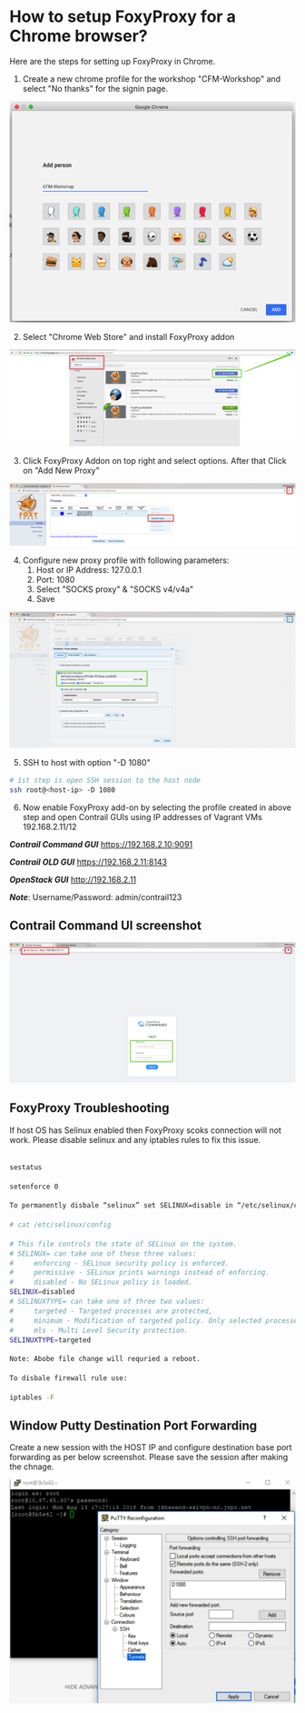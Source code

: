 # How to setup FoxyProxy for a Chrome browser?

Here are the steps for setting up FoxyProxy in Chrome.

1. Create a new chrome profile for the workshop "CFM-Workshop" and select "No thanks" for the signin page.
   
![FoxyProxy Chrome](images/FoxyProxy-Add-Person.png)

2. Select "Chrome Web Store" and install FoxyProxy addon 
   
![FoxyProxy Chrome](images/FoxyProxy-Chrome-Install.png)

3. Click FoxyProxy Addon on top right and select options. After that Click on "Add New Proxy"

![FoxyProxy Chrome](images/FoxyProxy-Add-New_Proxy.png)


4. Configure new proxy profile with following parameters:
    1. Host or IP Address: 127.0.0.1
    2. Port: 1080
    3. Select "SOCKS proxy" & "SOCKS v4/v4a"
    4. Save
   
![FoxyProxy Chrome](images/FoxyProxy-Chrome-Setttings.png)

5. SSH to host with option "-D 1080"
   
```bash
# 1st step is open SSH session to the host node 
ssh root@<host-ip> -D 1080
 ```

6. Now enable FoxyProxy add-on by selecting the profile created in above step and open Contrail GUIs using IP addresses of Vagrant VMs 192.168.2.11/12

***Contrail Command GUI*** https://192.168.2.10:9091

***Contrail OLD GUI*** https://192.168.2.11:8143

***OpenStack GUI*** http://192.168.2.11

***Note***: Username/Password: admin/contrail123

## Contrail Command UI screenshot
![Contrail Command GUI](images/FoxyProxy-Contrail-Command-UI.png)

## FoxyProxy Troubleshooting

If host OS has Selinux enabled then FoxyProxy scoks connection will not work. Please disable selinux and any iptables rules to fix this issue.

```bash

sestatus

setenforce 0

To permanently disbale “selinux” set SELINUX=disable in “/etc/selinux/config”

# cat /etc/selinux/config

# This file controls the state of SELinux on the system.
# SELINUX= can take one of these three values:
#     enforcing - SELinux security policy is enforced.
#     permissive - SELinux prints warnings instead of enforcing.
#     disabled - No SELinux policy is loaded.
SELINUX=disabled
# SELINUXTYPE= can take one of three two values:
#     targeted - Targeted processes are protected,
#     minimum - Modification of targeted policy. Only selected processes are protected. 
#     mls - Multi Level Security protection.
SELINUXTYPE=targeted

Note: Abobe file change will requried a reboot.

To disbale firewall rule use:

iptables -F

 ```

## Window Putty Destination Port Forwarding

Create a new session with the HOST IP and configure destination base port forwarding as per below screenshot. Please save the session after making the chnage.

![Contrail Command GUI](images/FoxyProxy-Putty-Setting.png)
